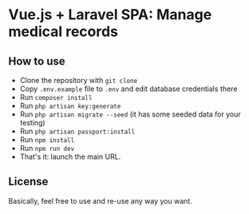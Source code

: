 # Vue.js + Laravel SPA: Manage medical records

## How to use

- Clone the repository with `git clone`
- Copy `.env.example` file to `.env` and edit database credentials there
- Run `composer install`
- Run `php artisan key:generate`
- Run `php artisan migrate --seed` (it has some seeded data for your testing)
- Run `php artisan passport:install`
- Run `npm install`
- Run `npm run dev`
- That's it: launch the main URL. 


## License

Basically, feel free to use and re-use any way you want.
